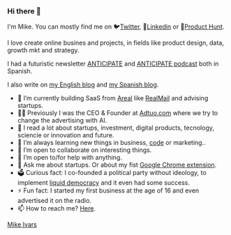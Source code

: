 ### Hi there 👋

I'm Mike. You can mostly find me on 🐦[Twitter](https://twitter.com/ivarsmas), 💼[Linkedin](https://www.linkedin.com/in/ivarsmas) or 👷[Product Hunt](https://www.producthunt.com/@ivarsmas).

I love create online busines and projects, in fields like product design, data, growth mkt and strategy.

I had a futuristic newsletter [ANTICIPATE](https://anticipate.substack.com) and [ANTICIPATE podcast](https://anticipate.substack.com/podcast) both in Spanish.

I also write on [my English blog](https://en.ivarsmas.com) and [my Spanish blog](https://es.ivarsmas.com). 

- 🔭 I’m currently building SaaS from [Areal](https://www.arealstudio.com) like [RealMail](https://www.realmail.dev) and advising startups.
- 👨‍💻 Previously I was the CEO & Founder at [Adtuo.com](https://adtuo.com) where we try to change the advertising with AI. 
- 📖 I read a lot about startups, investment, digital products, tecnology, sciencie or innovation and future.
- 🌱 I’m always learning new things in business, [code](https://github.com/ivarsmas?tab=repositories) or marketing..
- 👯 I’m open to collaborate on interesting things.
- 🤔 I’m open to/for help with anything.
- 💬 Ask me about startups. Or about my fist [Google Chrome extension](https://chrome.google.com/webstore/detail/find-on-crunchbase/jpmknenmadaaedlpkpboakopihcaiijf).
- 🗳 Curious fact: I co-founded a political party without ideology, to implement [liquid democracy](https://en.wikipedia.org/wiki/Liquid_Democracy) and it even had some success.
- ⚡ Fun fact: I started my first business at the age of 16 and even advertised it on the radio.
- 📫 How to reach me? [Here](https://www.ivarsmas.com/contact).

[Mike Ivars](https://www.ivarsmas.com)
